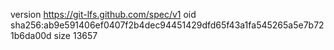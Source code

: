 version https://git-lfs.github.com/spec/v1
oid sha256:ab9e591406ef0407f2b4dec94451429dfd65f43a1fa545265a5e7b721b6da00d
size 13657
